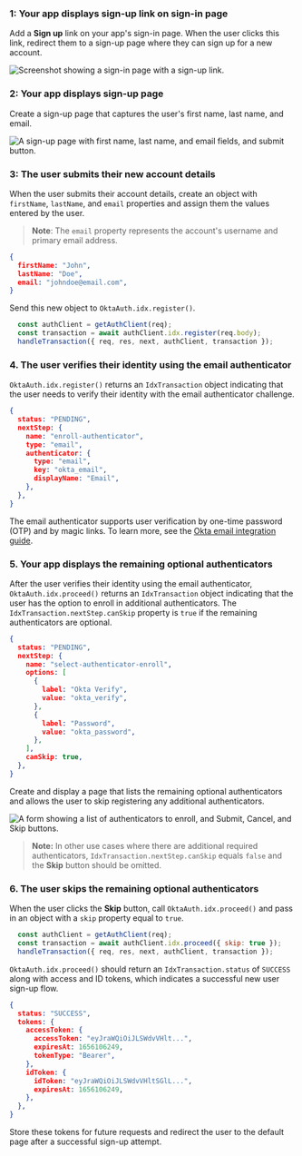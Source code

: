 ### 1: Your app displays sign-up link on sign-in page

Add a **Sign up** link on your app's sign-in page. When the user clicks this link, redirect them to a sign-up page where they can sign up for a new account.

<div class="half border">

![Screenshot showing a sign-in page with a sign-up link.](/img/pwd-optional/pwd-optional-sign-up-link-sign-in-page.png)

<!-- Source image: https://www.figma.com/file/YH5Zhzp66kGCglrXQUag2E/%F0%9F%93%8A-Updated-Diagrams-for-Dev-Docs?node-id=1975%3A2792 pwd-optional-sign-up-link-sign-in-page -->

</div>

### 2: Your app displays sign-up page

Create a sign-up page that captures the user's first name, last name, and email.

<div class="half border">

![A sign-up page with first name, last name, and email fields, and submit button.](/img/pwd-optional/pwd-optional-sign-up-page.png)

<!-- Source image: https://www.figma.com/file/YH5Zhzp66kGCglrXQUag2E/%F0%9F%93%8A-Updated-Diagrams-for-Dev-Docs?node-id=1975%3A2791 pwd-optional-sign-up-page -->

</div>

### 3: The user submits their new account details

When the user submits their account details, create an object with `firstName`, `lastName`, and `email` properties and assign them the values entered by the user.

> **Note**: The `email` property represents the account's username and primary email address.

```json
{
  firstName: "John",
  lastName: "Doe",
  email: "johndoe@email.com",
}
```

Send this new object to `OktaAuth.idx.register()`.

```javascript
  const authClient = getAuthClient(req);
  const transaction = await authClient.idx.register(req.body);
  handleTransaction({ req, res, next, authClient, transaction });
```

### 4. The user verifies their identity using the email authenticator

`OktaAuth.idx.register()` returns an `IdxTransaction` object indicating that the user needs to verify their identity with the email authenticator challenge.

```json
{
  status: "PENDING",
  nextStep: {
    name: "enroll-authenticator",
    type: "email",
    authenticator: {
      type: "email",
      key: "okta_email",
      displayName: "Email",
    },
  },
}
```

The email authenticator supports user verification by one-time password (OTP) and by magic links. To learn more, see the [Okta email integration guide](/docs/guides/authenticators-okta-email/nodeexpress/main/#integrate-email-challenge-with-magic-links).

### 5. Your app displays the remaining optional authenticators

After the user verifies their identity using the email authenticator, `OktaAuth.idx.proceed()` returns an `IdxTransaction` object indicating that the user has the option to enroll in additional authenticators. The `IdxTransaction.nextStep.canSkip` property is `true` if the remaining authenticators are optional.

```json
{
  status: "PENDING",
  nextStep: {
    name: "select-authenticator-enroll",
    options: [
      {
        label: "Okta Verify",
        value: "okta_verify",
      },
      {
        label: "Password",
        value: "okta_password",
      },
    ],
    canSkip: true,
  },
}
```

Create and display a page that lists the remaining optional authenticators and allows the user to skip registering any additional authenticators.

<div class="half border">

![A form showing a list of authenticators to enroll, and Submit, Cancel, and Skip buttons.](/img/pwd-optional/pwd-optional-sign-up-authenticators-page.png)

<!--

Source image: https://www.figma.com/file/YH5Zhzp66kGCglrXQUag2E/%F0%9F%93%8A-Updated-Diagrams-for-Dev-Docs?node-id=1978%3A1741 pwd-optional-sign-up-authenticators-page

-->

</div>

>**Note:** In other use cases where there are additional required authenticators, `IdxTransaction.nextStep.canSkip` equals `false` and the **Skip** button should be omitted.

### 6. The user skips the remaining optional authenticators

When the user clicks the **Skip** button, call `OktaAuth.idx.proceed()` and pass in an object with a `skip` property equal to `true`.

```javascript
  const authClient = getAuthClient(req);
  const transaction = await authClient.idx.proceed({ skip: true });
  handleTransaction({ req, res, next, authClient, transaction });
```

`OktaAuth.idx.proceed()` should return an `IdxTransaction.status` of `SUCCESS` along with access and ID tokens, which indicates a successful new user sign-up flow.

```json
{
  status: "SUCCESS",
  tokens: {
    accessToken: {
      accessToken: "eyJraWQiOiJLSWdvVHlt...",
      expiresAt: 1656106249,
      tokenType: "Bearer",
    },
    idToken: {
      idToken: "eyJraWQiOiJLSWdvVHltSGlL...",
      expiresAt: 1656106249,
    },
  },
}
```

Store these tokens for future requests and redirect the user to the default page after a successful sign-up attempt.
